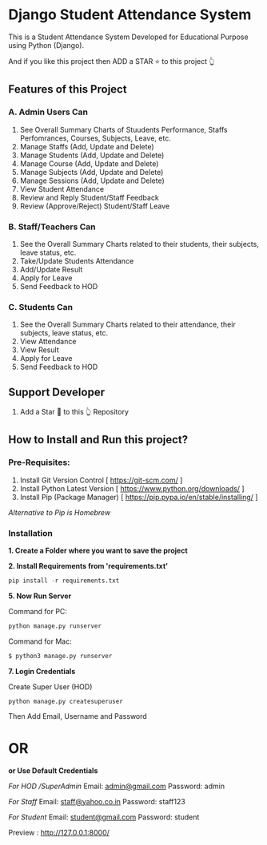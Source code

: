 # Django Student Attendance System

This is a Student Attendance System Developed for Educational Purpose using Python (Django).

And if you like this project then ADD a STAR ⭐️ to this project 👆

## Features of this Project

### A. Admin Users Can

1. See Overall Summary Charts of Stuudents Performance, Staffs Perfomrances, Courses, Subjects, Leave, etc.
2. Manage Staffs (Add, Update and Delete)
3. Manage Students (Add, Update and Delete)
4. Manage Course (Add, Update and Delete)
5. Manage Subjects (Add, Update and Delete)
6. Manage Sessions (Add, Update and Delete)
7. View Student Attendance
8. Review and Reply Student/Staff Feedback
9. Review (Approve/Reject) Student/Staff Leave

### B. Staff/Teachers Can

1. See the Overall Summary Charts related to their students, their subjects, leave status, etc.
2. Take/Update Students Attendance
3. Add/Update Result
4. Apply for Leave
5. Send Feedback to HOD

### C. Students Can

1. See the Overall Summary Charts related to their attendance, their subjects, leave status, etc.
2. View Attendance
3. View Result
4. Apply for Leave
5. Send Feedback to HOD

## Support Developer

1. Add a Star 🌟 to this 👆 Repository

## How to Install and Run this project?

### Pre-Requisites:

1. Install Git Version Control
   [ https://git-scm.com/ ]
2. Install Python Latest Version
   [ https://www.python.org/downloads/ ]
3. Install Pip (Package Manager)
   [ https://pip.pypa.io/en/stable/installing/ ]

_Alternative to Pip is Homebrew_

### Installation

**1. Create a Folder where you want to save the project**

**2. Install Requirements from 'requirements.txt'**

```python
pip install -r requirements.txt
```

**5. Now Run Server**

Command for PC:

```python
python manage.py runserver
```

Command for Mac:

```python
$ python3 manage.py runserver
```

**7. Login Credentials**

Create Super User (HOD)

```
python manage.py createsuperuser
```

Then Add Email, Username and Password

# OR

**or Use Default Credentials**

_For HOD /SuperAdmin_
Email: admin@gmail.com
Password: admin

_For Staff_
Email: staff@yahoo.co.in
Password: staff123

_For Student_
Email: student@gmail.com
Password: student

Preview : http://127.0.0.1:8000/
